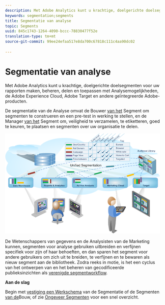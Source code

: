 ```yaml
---
description: Met Adobe Analytics kunt u krachtige, doelgerichte doelsegmenten voor uw rapporten maken, beheren, delen en toepassen met Analysemogelijkheden, de Adobe Experience Cloud, Adobe Target en andere geïntegreerde Adobe-producten.
keywords: segmentation;segments
title: Segmentatie van analyse
topic: Segments
uuid: 845c1743-1264-4090-bccc-78830477f52e
translation-type: tm+mt
source-git-commit: 99ee24efaa517e8da700c67818c111c4aa90dc02

---
```



# Segmentatie van analyse

Met Adobe Analytics kunt u krachtige, doelgerichte doelsegmenten voor uw rapporten maken, beheren, delen en toepassen met Analysemogelijkheden, de Adobe Experience Cloud, Adobe Target en andere geïntegreerde Adobe-producten.

De segmentatie van de Analyse omvat de Bouwer [van het](/help/components/c-segmentation/c-segmentation-workflow/seg-workflow.md) Segment om segmenten te construeren en een pre-test in werking te stellen, en de Manager [van het](/help/components/c-segmentation/c-segmentation-workflow/seg-workflow.md) Segment om, veiligheid te verzamelen, te etiketteren, goed te keuren, te plaatsen en segmenten over uw organisatie te delen.

![](assets/seg__overview.png)

De Wetenschappers van gegevens en de Analysisten van de Marketing kunnen, segmenten voor analyse gebruiken uitbreiden en verfijnen specifiek voor zijn of haar behoeften, en dan sparen het segment voor andere gebruikers om zich uit te breiden, te verfijnen en te bewaren als nieuw segment aan de bibliotheek. Zodra reeks in motie, is het een cyclus van het ontwerpen van en het beheren van gecodificeerde publieksinzichten als [verenigde segmentworkflow](/help/components/c-segmentation/c-segmentation-workflow/seg-workflow.md).

**Aan de slag**

Begin met [vestiging een Werkschema](/help/components/c-segmentation/c-segmentation-workflow/seg-workflow.md) van de Segmentatie of de Segmenten [van de](/help/components/c-segmentation/c-segmentation-workflow/seg-build.md)Bouw, of zie [Ongeveer Segmenten](/help/components/c-segmentation/seg-overview.md) voor een snel overzicht.
